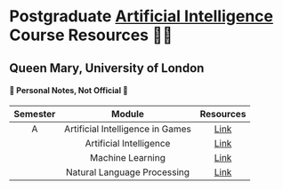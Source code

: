 # Postgraduate [Artificial Intelligence](https://www.qmul.ac.uk/postgraduate/taught/coursefinder/courses/artificial-intelligence-msc/) Course Resources 👷‍♂️

## Queen Mary, University of London

#### 🚫 Personal Notes, Not Official 🚫

| Semester   |      Module      |  Resources | 
|:----------:|:-------------:|:------:|
| A |  Artificial Intelligence in Games | [Link](https://github.com/mughees-asif/postgraduate-artificial-intelligence/tree/master/Semester%20A/Artificial%20Intelligence%20in%20Games/) | 
|  |    Artificial Intelligence    | [Link](https://github.com/mughees-asif/postgraduate-artificial-intelligence/tree/master/Semester%20A/Artificial%20Intelligence/) | 
|  | Machine Learning | [Link](https://github.com/mughees-asif/postgraduate-artificial-intelligence/tree/master/Semester%20A/Machine%20Learning/) | 
|  | Natural Language Processing | [Link](https://github.com/mughees-asif/postgraduate-artificial-intelligence/tree/master/Semester%20A/Natural%20Language%20Processing/) | 